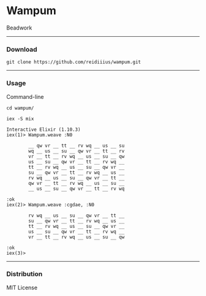 # Wampum
Beadwork

---

### Download

    git clone https://github.com/reidiiius/wampum.git

---

### Usage
Command-line

    cd wampum/

    iex -S mix

    Interactive Elixir (1.10.3)
    iex(1)> Wampum.weave :N0
    
            __ qw vr __ tt __ rv wq __ us __ su 
            wq __ us __ su __ qw vr __ tt __ rv 
            vr __ tt __ rv wq __ us __ su __ qw 
            us __ su __ qw vr __ tt __ rv wq __ 
            tt __ rv wq __ us __ su __ qw vr __ 
            su __ qw vr __ tt __ rv wq __ us __ 
            rv wq __ us __ su __ qw vr __ tt __ 
            qw vr __ tt __ rv wq __ us __ su __ 
            __ us __ su __ qw vr __ tt __ rv wq 
    
    :ok
    iex(2)> Wampum.weave :cgdae, :N0 
    
            rv wq __ us __ su __ qw vr __ tt __ 
            su __ qw vr __ tt __ rv wq __ us __ 
            tt __ rv wq __ us __ su __ qw vr __ 
            us __ su __ qw vr __ tt __ rv wq __ 
            vr __ tt __ rv wq __ us __ su __ qw 
    
    :ok
    iex(3)>

---

### Distribution
MIT License

